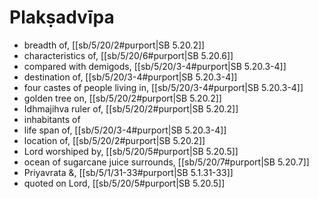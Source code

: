 # Plakṣadvīpa

* breadth of, [[sb/5/20/2#purport|SB 5.20.2]]
* characteristics of, [[sb/5/20/6#purport|SB 5.20.6]]
* compared with demigods, [[sb/5/20/3-4#purport|SB 5.20.3-4]]
* destination of, [[sb/5/20/3-4#purport|SB 5.20.3-4]]
* four castes of people living in, [[sb/5/20/3-4#purport|SB 5.20.3-4]]
* golden tree on, [[sb/5/20/2#purport|SB 5.20.2]]
* Idhmajihva ruler of, [[sb/5/20/2#purport|SB 5.20.2]]
* inhabitants of
* life span of, [[sb/5/20/3-4#purport|SB 5.20.3-4]]
* location of, [[sb/5/20/2#purport|SB 5.20.2]]
* Lord worshiped by, [[sb/5/20/5#purport|SB 5.20.5]]
* ocean of sugarcane juice surrounds, [[sb/5/20/7#purport|SB 5.20.7]]
* Priyavrata &, [[sb/5/1/31-33#purport|SB 5.1.31-33]]
* quoted on Lord, [[sb/5/20/5#purport|SB 5.20.5]]
